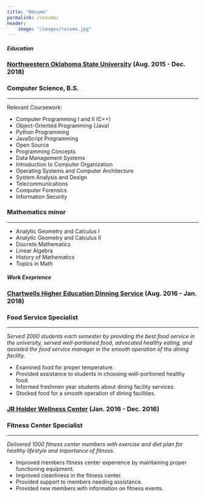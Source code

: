 ```yaml
---
title: "Résumé"
permalink: /resume/
header:
    image: "/images/resume.jpg"
---
```


##### Education

### [Northwestern Oklahoma State University](https://www.nwosu.edu/) **(Aug. 2015 - Dec. 2018)** 
### Computer Science, B.S.
***
Relevant Coursework:
* Computer Programming I and II (C++)
* Object-Oriented Programming (Java)
* Python Programming
* JavaScript Programming
* Open Source
* Programming Concepts
* Data Management Systems
* Introduction to Computer Organization
* Operating Systems and Computer Architecture
* System Analysis and Design
* Telecommunications
* Computer Forensics
* Information Security

### Mathematics minor
***
* Analytic Geometry and Calculus I 
* Analytic Geometry and Calculus II
* Discrete Mathematics
* Linear Algebra
* History of Mathematics 
* Topics in Math

##### Work Exeprience

### [Chartwells Higher Education Dinning Service](http://chartwellshighered.com/) **(Aug. 2016 - Jan. 2018)** 
### Food Service Specialist
***
*Served 2000 students each semester by providing the best food service in the university, served*
*well-portioned food, advocated healthy eating, and assisted the food service manager in the*
*smooth operation of the dining facility.*
* Examined food for proper temperature.
* Provided assistance to students in choosing well-portioned healthy food.
* Informed freshmen year students about dining facility services.
* Stocked food for a smooth operation of dining facilities.

### [JR Holder Wellness Center](https://www.nwosu.edu/student-services/jr-holder-wellness-center) **(Jan. 2016 - Dec. 2016)** 
### Fitness Center Specialist
***
*Delivered 1000 fitness center members with exercise and diet plan for healthy lifestyle and*
*importance of fitness.*
* Improved members fitness center experience by maintaining proper functioning equipment.
* Improved cleanliness in the fitness center.
* Provided support to members needing assistance.
* Provided new members with information on fitness events.

